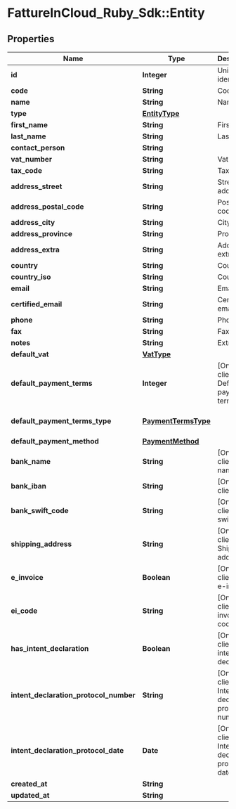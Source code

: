 # FattureInCloud_Ruby_Sdk::Entity

## Properties

| Name | Type | Description | Notes |
| ---- | ---- | ----------- | ----- |
| **id** | **Integer** | Unique identifier | [optional] |
| **code** | **String** | Code. | [optional] |
| **name** | **String** | Name | [optional] |
| **type** | [**EntityType**](EntityType.md) |  | [optional] |
| **first_name** | **String** | First name. | [optional] |
| **last_name** | **String** | Last name. | [optional] |
| **contact_person** | **String** |  | [optional] |
| **vat_number** | **String** | Vat number | [optional] |
| **tax_code** | **String** | Tax code. | [optional] |
| **address_street** | **String** | Street address. | [optional] |
| **address_postal_code** | **String** | Postal code. | [optional] |
| **address_city** | **String** | City. | [optional] |
| **address_province** | **String** | Province. | [optional] |
| **address_extra** | **String** | Address extra info. | [optional] |
| **country** | **String** | Country | [optional] |
| **country_iso** | **String** | Country Iso | [optional] |
| **email** | **String** | Email. | [optional] |
| **certified_email** | **String** | Certified email. | [optional] |
| **phone** | **String** | Phone. | [optional] |
| **fax** | **String** | Fax. | [optional] |
| **notes** | **String** | Extra notes. | [optional] |
| **default_vat** | [**VatType**](VatType.md) |  | [optional] |
| **default_payment_terms** | **Integer** | [Only for client] Default payment terms. | [optional] |
| **default_payment_terms_type** | [**PaymentTermsType**](PaymentTermsType.md) |  | [optional][default to &#39;standard&#39;] |
| **default_payment_method** | [**PaymentMethod**](PaymentMethod.md) |  | [optional] |
| **bank_name** | **String** | [Only for client] Bank name. | [optional] |
| **bank_iban** | **String** | [Only for client] Iban. | [optional] |
| **bank_swift_code** | **String** | [Only for client] Bank swift code. | [optional] |
| **shipping_address** | **String** | [Only for client] Shipping address. | [optional] |
| **e_invoice** | **Boolean** | [Only for client] Use e-invoices. | [optional] |
| **ei_code** | **String** | [Only for client] E-invoices code. | [optional] |
| **has_intent_declaration** | **Boolean** | [Only for client] Has intent declaration. | [optional] |
| **intent_declaration_protocol_number** | **String** | [Only for client] Intent declaration protocol number. | [optional] |
| **intent_declaration_protocol_date** | **Date** | [Only for client] Intent declaration protocol date. | [optional] |
| **created_at** | **String** |  | [optional] |
| **updated_at** | **String** |  | [optional] |

